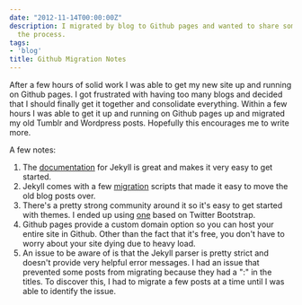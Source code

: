 ```yaml
---
date: "2012-11-14T00:00:00Z"
description: I migrated by blog to Github pages and wanted to share some notes of
  the process.
tags:
- 'blog'
title: Github Migration Notes
---
```


After a few hours of solid work I was able to get my new site up and running on Github pages. I got frustrated with
having too many blogs and decided that I should finally get it together and consolidate everything. Within a few hours
I was able to get it up and running on Github pages up and migrated my old Tumblr and Wordpress posts. Hopefully this
encourages me to write more.

A few notes:
1. The <a href="https://github.com/mojombo/jekyll">documentation</a> for Jekyll is great and makes it very easy to get started.
2. Jekyll comes with a few <a href="https://github.com/mojombo/jekyll/wiki/blog-migrations">migration</a> scripts that made it easy to move the old blog posts over.
3. There's a pretty strong community around it so it's easy to get started with themes. I ended up using <a href="http://jekyllbootstrap.com/">one</a> based on
Twitter Bootstrap.
4. Github pages provide a custom domain option so you can host your entire site in Github. Other than the fact that it's
free, you don't have to worry about your site dying due to heavy load.
5. An issue to be aware of is that the Jekyll parser is pretty strict and doesn't provide very helpful error messages. I
had an issue that prevented some posts from migrating because they had a ":" in the titles. To discover this, I had to
migrate a few posts at a time until I was able to identify the issue.